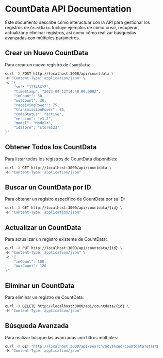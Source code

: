 # CountData API Documentation

Este documento describe cómo interactuar con la API para gestionar los registros de `CountData`. Incluye ejemplos de cómo crear, recuperar, actualizar y eliminar registros, así como cómo realizar búsquedas avanzadas con múltiples parámetros.

## Crear un Nuevo CountData

Para crear un nuevo registro de `CountData`:

```bash
curl -X POST http://localhost:3000/api/countdata \
-H "Content-Type: application/json" \
-d '{
    "sn": "12345XYZ",
    "timeStamp": "2023-04-12T14:48:00.000Z",
    "inCount": 50,
    "outCount": 30,
    "receivingPower": 75,
    "transmissionPower": 85,
    "codeStatus": "active",
    "version": "v1.2",
    "model": "ModelX",
    "idStore": "store123"
}'
```

## Obtener Todos los CountData

Para listar todos los registros de CountData disponibles:

```bash
curl -X GET http://localhost:3000/api/countdata \
-H "Content-Type: application/json"
```

## Buscar un CountData por ID

Para obtener un registro específico de CountData por su ID:

```bash
curl -X GET http://localhost:3000/api/countdata/{id} \
-H "Content-Type: application/json"
```

## Actualizar un CountData

Para actualizar un registro existente de CountData:

```bash
curl -X PUT http://localhost:3000/api/countdata/{id} \
-H "Content-Type: application/json" \
-d '{
    "inCount": 100,
    "outCount": 120
}'

```
## Eliminar un CountData

Para eliminar un registro de CountData:

```bash
curl -X DELETE http://localhost:3000/api/countdata/{id} \
-H "Content-Type: application/json"

```
## Búsqueda Avanzada

Para realizar búsquedas avanzadas con filtros múltiples:

```bash
curl -X GET "http://localhost:3000/api/search/advanced/countdata?startDate=2023-01-01&endDate=2023-01-02&idStores=store1,store2&dayOfWeek=1,2" \
-H "Content-Type: application/json"

```
